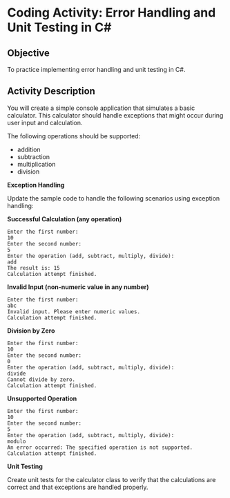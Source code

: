 # Coding Activity: Error Handling and Unit Testing in C#

## Objective

To practice implementing error handling and unit testing in C#.

## Activity Description

You will create a simple console application that simulates a basic calculator. This calculator should handle exceptions that might occur during user input and calculation. 

The following operations should be supported: 
- addition
- subtraction
- multiplication
- division

**Exception Handling**

Update the sample code to handle the following scenarios using exception handling:

**Successful Calculation (any operation)**

```
Enter the first number:
10
Enter the second number:
5
Enter the operation (add, subtract, multiply, divide):
add
The result is: 15
Calculation attempt finished.
```

**Invalid Input (non-numeric value in any number)**

```
Enter the first number:
abc
Invalid input. Please enter numeric values.
Calculation attempt finished.
```

**Division by Zero**

```
Enter the first number:
10
Enter the second number:
0
Enter the operation (add, subtract, multiply, divide):
divide
Cannot divide by zero.
Calculation attempt finished.
```

**Unsupported Operation**

```
Enter the first number:
10
Enter the second number:
5
Enter the operation (add, subtract, multiply, divide):
modulo
An error occurred: The specified operation is not supported.
Calculation attempt finished.
```

**Unit Testing**

Create unit tests for the calculator class to verify that the calculations are correct and that exceptions are handled properly.
